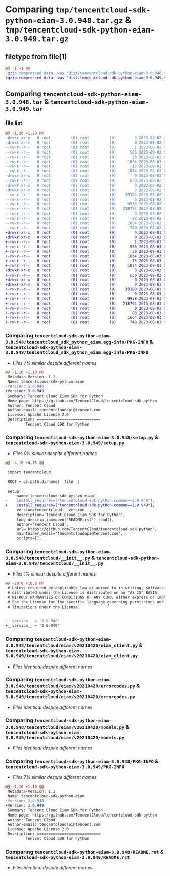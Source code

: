 # Comparing `tmp/tencentcloud-sdk-python-eiam-3.0.948.tar.gz` & `tmp/tencentcloud-sdk-python-eiam-3.0.949.tar.gz`

## filetype from file(1)

```diff
@@ -1 +1 @@
-gzip compressed data, was "dist/tencentcloud-sdk-python-eiam-3.0.948.tar", last modified: Wed Aug  2 00:29:27 2023, max compression
+gzip compressed data, was "dist/tencentcloud-sdk-python-eiam-3.0.949.tar", last modified: Thu Aug  3 00:25:49 2023, max compression
```

## Comparing `tencentcloud-sdk-python-eiam-3.0.948.tar` & `tencentcloud-sdk-python-eiam-3.0.949.tar`

### file list

```diff
@@ -1,20 +1,20 @@
-drwxr-xr-x   0 root         (0) root         (0)        0 2023-08-02 00:29:27.000000 tencentcloud-sdk-python-eiam-3.0.948/
-drwxr-xr-x   0 root         (0) root         (0)        0 2023-08-02 00:29:27.000000 tencentcloud-sdk-python-eiam-3.0.948/tencentcloud_sdk_python_eiam.egg-info/
--rw-r--r--   0 root         (0) root         (0)        1 2023-08-02 00:29:27.000000 tencentcloud-sdk-python-eiam-3.0.948/tencentcloud_sdk_python_eiam.egg-info/dependency_links.txt
--rw-r--r--   0 root         (0) root         (0)      506 2023-08-02 00:29:27.000000 tencentcloud-sdk-python-eiam-3.0.948/tencentcloud_sdk_python_eiam.egg-info/SOURCES.txt
--rw-r--r--   0 root         (0) root         (0)       39 2023-08-02 00:29:27.000000 tencentcloud-sdk-python-eiam-3.0.948/tencentcloud_sdk_python_eiam.egg-info/requires.txt
--rw-r--r--   0 root         (0) root         (0)     1664 2023-08-02 00:29:27.000000 tencentcloud-sdk-python-eiam-3.0.948/tencentcloud_sdk_python_eiam.egg-info/PKG-INFO
--rw-r--r--   0 root         (0) root         (0)       13 2023-08-02 00:29:27.000000 tencentcloud-sdk-python-eiam-3.0.948/tencentcloud_sdk_python_eiam.egg-info/top_level.txt
--rw-r--r--   0 root         (0) root         (0)     1074 2023-08-02 00:29:27.000000 tencentcloud-sdk-python-eiam-3.0.948/setup.py
-drwxr-xr-x   0 root         (0) root         (0)        0 2023-08-02 00:29:27.000000 tencentcloud-sdk-python-eiam-3.0.948/tencentcloud/
--rw-r--r--   0 root         (0) root         (0)      630 2023-08-02 00:29:27.000000 tencentcloud-sdk-python-eiam-3.0.948/tencentcloud/__init__.py
-drwxr-xr-x   0 root         (0) root         (0)        0 2023-08-02 00:29:27.000000 tencentcloud-sdk-python-eiam-3.0.948/tencentcloud/eiam/
-drwxr-xr-x   0 root         (0) root         (0)        0 2023-08-02 00:29:27.000000 tencentcloud-sdk-python-eiam-3.0.948/tencentcloud/eiam/v20210420/
--rw-r--r--   0 root         (0) root         (0)    39100 2023-08-02 00:29:27.000000 tencentcloud-sdk-python-eiam-3.0.948/tencentcloud/eiam/v20210420/eiam_client.py
--rw-r--r--   0 root         (0) root         (0)        0 2023-08-02 00:29:27.000000 tencentcloud-sdk-python-eiam-3.0.948/tencentcloud/eiam/v20210420/__init__.py
--rw-r--r--   0 root         (0) root         (0)     9938 2023-08-02 00:29:27.000000 tencentcloud-sdk-python-eiam-3.0.948/tencentcloud/eiam/v20210420/errorcodes.py
--rw-r--r--   0 root         (0) root         (0)   218794 2023-08-02 00:29:27.000000 tencentcloud-sdk-python-eiam-3.0.948/tencentcloud/eiam/v20210420/models.py
--rw-r--r--   0 root         (0) root         (0)        0 2023-08-02 00:29:27.000000 tencentcloud-sdk-python-eiam-3.0.948/tencentcloud/eiam/__init__.py
--rw-r--r--   0 root         (0) root         (0)       88 2023-08-02 00:29:27.000000 tencentcloud-sdk-python-eiam-3.0.948/setup.cfg
--rw-r--r--   0 root         (0) root         (0)     1664 2023-08-02 00:29:27.000000 tencentcloud-sdk-python-eiam-3.0.948/PKG-INFO
--rw-r--r--   0 root         (0) root         (0)      740 2023-08-02 00:29:27.000000 tencentcloud-sdk-python-eiam-3.0.948/README.rst
+drwxr-xr-x   0 root         (0) root         (0)        0 2023-08-03 00:25:49.000000 tencentcloud-sdk-python-eiam-3.0.949/
+drwxr-xr-x   0 root         (0) root         (0)        0 2023-08-03 00:25:49.000000 tencentcloud-sdk-python-eiam-3.0.949/tencentcloud_sdk_python_eiam.egg-info/
+-rw-r--r--   0 root         (0) root         (0)        1 2023-08-03 00:25:49.000000 tencentcloud-sdk-python-eiam-3.0.949/tencentcloud_sdk_python_eiam.egg-info/dependency_links.txt
+-rw-r--r--   0 root         (0) root         (0)      506 2023-08-03 00:25:49.000000 tencentcloud-sdk-python-eiam-3.0.949/tencentcloud_sdk_python_eiam.egg-info/SOURCES.txt
+-rw-r--r--   0 root         (0) root         (0)       39 2023-08-03 00:25:49.000000 tencentcloud-sdk-python-eiam-3.0.949/tencentcloud_sdk_python_eiam.egg-info/requires.txt
+-rw-r--r--   0 root         (0) root         (0)     1664 2023-08-03 00:25:49.000000 tencentcloud-sdk-python-eiam-3.0.949/tencentcloud_sdk_python_eiam.egg-info/PKG-INFO
+-rw-r--r--   0 root         (0) root         (0)       13 2023-08-03 00:25:49.000000 tencentcloud-sdk-python-eiam-3.0.949/tencentcloud_sdk_python_eiam.egg-info/top_level.txt
+-rw-r--r--   0 root         (0) root         (0)     1074 2023-08-03 00:25:49.000000 tencentcloud-sdk-python-eiam-3.0.949/setup.py
+drwxr-xr-x   0 root         (0) root         (0)        0 2023-08-03 00:25:49.000000 tencentcloud-sdk-python-eiam-3.0.949/tencentcloud/
+-rw-r--r--   0 root         (0) root         (0)      630 2023-08-03 00:25:49.000000 tencentcloud-sdk-python-eiam-3.0.949/tencentcloud/__init__.py
+drwxr-xr-x   0 root         (0) root         (0)        0 2023-08-03 00:25:49.000000 tencentcloud-sdk-python-eiam-3.0.949/tencentcloud/eiam/
+drwxr-xr-x   0 root         (0) root         (0)        0 2023-08-03 00:25:49.000000 tencentcloud-sdk-python-eiam-3.0.949/tencentcloud/eiam/v20210420/
+-rw-r--r--   0 root         (0) root         (0)    39100 2023-08-03 00:25:49.000000 tencentcloud-sdk-python-eiam-3.0.949/tencentcloud/eiam/v20210420/eiam_client.py
+-rw-r--r--   0 root         (0) root         (0)        0 2023-08-03 00:25:49.000000 tencentcloud-sdk-python-eiam-3.0.949/tencentcloud/eiam/v20210420/__init__.py
+-rw-r--r--   0 root         (0) root         (0)     9938 2023-08-03 00:25:49.000000 tencentcloud-sdk-python-eiam-3.0.949/tencentcloud/eiam/v20210420/errorcodes.py
+-rw-r--r--   0 root         (0) root         (0)   218794 2023-08-03 00:25:49.000000 tencentcloud-sdk-python-eiam-3.0.949/tencentcloud/eiam/v20210420/models.py
+-rw-r--r--   0 root         (0) root         (0)        0 2023-08-03 00:25:49.000000 tencentcloud-sdk-python-eiam-3.0.949/tencentcloud/eiam/__init__.py
+-rw-r--r--   0 root         (0) root         (0)       88 2023-08-03 00:25:49.000000 tencentcloud-sdk-python-eiam-3.0.949/setup.cfg
+-rw-r--r--   0 root         (0) root         (0)     1664 2023-08-03 00:25:49.000000 tencentcloud-sdk-python-eiam-3.0.949/PKG-INFO
+-rw-r--r--   0 root         (0) root         (0)      740 2023-08-03 00:25:49.000000 tencentcloud-sdk-python-eiam-3.0.949/README.rst
```

### Comparing `tencentcloud-sdk-python-eiam-3.0.948/tencentcloud_sdk_python_eiam.egg-info/PKG-INFO` & `tencentcloud-sdk-python-eiam-3.0.949/tencentcloud_sdk_python_eiam.egg-info/PKG-INFO`

 * *Files 7% similar despite different names*

```diff
@@ -1,10 +1,10 @@
 Metadata-Version: 1.1
 Name: tencentcloud-sdk-python-eiam
-Version: 3.0.948
+Version: 3.0.949
 Summary: Tencent Cloud Eiam SDK for Python
 Home-page: https://github.com/TencentCloud/tencentcloud-sdk-python
 Author: Tencent Cloud
 Author-email: tencentcloudapi@tencent.com
 License: Apache License 2.0
 Description: ============================
         Tencent Cloud SDK for Python
```

### Comparing `tencentcloud-sdk-python-eiam-3.0.948/setup.py` & `tencentcloud-sdk-python-eiam-3.0.949/setup.py`

 * *Files 0% similar despite different names*

```diff
@@ -4,15 +4,15 @@
 
 import tencentcloud
 
 ROOT = os.path.dirname(__file__)
 
 setup(
     name='tencentcloud-sdk-python-eiam',
-    install_requires=["tencentcloud-sdk-python-common==3.0.948"],
+    install_requires=["tencentcloud-sdk-python-common==3.0.949"],
     version=tencentcloud.__version__,
     description='Tencent Cloud Eiam SDK for Python',
     long_description=open('README.rst').read(),
     author='Tencent Cloud',
     url='https://github.com/TencentCloud/tencentcloud-sdk-python',
     maintainer_email="tencentcloudapi@tencent.com",
     scripts=[],
```

### Comparing `tencentcloud-sdk-python-eiam-3.0.948/tencentcloud/__init__.py` & `tencentcloud-sdk-python-eiam-3.0.949/tencentcloud/__init__.py`

 * *Files 1% similar despite different names*

```diff
@@ -10,8 +10,8 @@
 # Unless required by applicable law or agreed to in writing, software
 # distributed under the License is distributed on an "AS IS" BASIS,
 # WITHOUT WARRANTIES OR CONDITIONS OF ANY KIND, either express or implied.
 # See the License for the specific language governing permissions and
 # limitations under the License.
 
 
-__version__ = '3.0.948'
+__version__ = '3.0.949'
```

### Comparing `tencentcloud-sdk-python-eiam-3.0.948/tencentcloud/eiam/v20210420/eiam_client.py` & `tencentcloud-sdk-python-eiam-3.0.949/tencentcloud/eiam/v20210420/eiam_client.py`

 * *Files identical despite different names*

### Comparing `tencentcloud-sdk-python-eiam-3.0.948/tencentcloud/eiam/v20210420/errorcodes.py` & `tencentcloud-sdk-python-eiam-3.0.949/tencentcloud/eiam/v20210420/errorcodes.py`

 * *Files identical despite different names*

### Comparing `tencentcloud-sdk-python-eiam-3.0.948/tencentcloud/eiam/v20210420/models.py` & `tencentcloud-sdk-python-eiam-3.0.949/tencentcloud/eiam/v20210420/models.py`

 * *Files identical despite different names*

### Comparing `tencentcloud-sdk-python-eiam-3.0.948/PKG-INFO` & `tencentcloud-sdk-python-eiam-3.0.949/PKG-INFO`

 * *Files 7% similar despite different names*

```diff
@@ -1,10 +1,10 @@
 Metadata-Version: 1.1
 Name: tencentcloud-sdk-python-eiam
-Version: 3.0.948
+Version: 3.0.949
 Summary: Tencent Cloud Eiam SDK for Python
 Home-page: https://github.com/TencentCloud/tencentcloud-sdk-python
 Author: Tencent Cloud
 Author-email: tencentcloudapi@tencent.com
 License: Apache License 2.0
 Description: ============================
         Tencent Cloud SDK for Python
```

### Comparing `tencentcloud-sdk-python-eiam-3.0.948/README.rst` & `tencentcloud-sdk-python-eiam-3.0.949/README.rst`

 * *Files identical despite different names*

